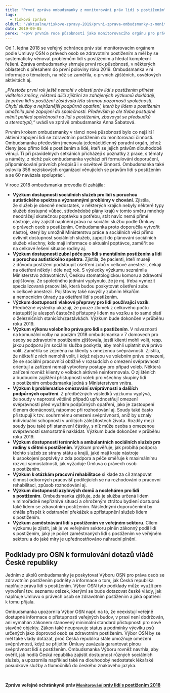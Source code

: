 ```yaml
---
title: "První zpráva ombudsmanky z monitorování práv lidí s postižením"
tags:
  - Tisková zpráva
oldUrl: "/aktualne/tiskove-zpravy-2019/prvni-zprava-ombudsmanky-z-monitorovani-prav-lidi-s-postizenim"
date: 2019-09-05
perex: "<p>V prvním roce působnosti jako monitorovacího orgánu pro práva lidí s postižením zahájila ombudsmanka řadu výzkumů k zásadním tématům a problémům. Na jejich vytipování se výrazně podíleli přímo lidé s postižením, zejména prostřednictvím poradního orgánu ombudsmanky. Na některé zjištěné nedostatky upozornila ombudsmanka Výbor OSN pro práva osob se zdravotním postižením.</p>"
---
```


<!-- imported from the old website -->

<p>Od 1. ledna 2018 se veřejný ochránce práv stal monitorovacím orgánem podle Úmluvy OSN o právech osob se zdravotním postižením a měl by se systematicky věnovat problémům lidí s postižením a hledat komplexní řešení. Zpráva ombudsmanky shrnuje první rok působnosti, v některých oblastech s přesahem do první poloviny roku 2019. Ombudsmanka v ní informuje o tématech, na něž se zaměřila, o prvních zjištěních, osvětových aktivitách aj.</p> <p><i>„Přestože první rok ještě nemohl v oblasti práv lidí s postižením přinést viditelné změny, některá dílčí zjištění ze zahájených výzkumů dokládají, že práva lidí s postižení zůstávala léta stranou pozornosti společnosti. Chybí služby a nejrůznější podpůrná opatření, která by lidem s postižením umožnila plné zapojení do společnosti. Především je ale třeba postupně měnit pohled společnosti na lidi s postižením, zbavovat se předsudků a stereotypů,“</i> uvádí ve zprávě ombudsmanka Anna Šabatová.</p> <p>Prvním krokem ombudsmanky v rámci nové působnosti bylo co nejširší aktivní zapojení lidí se zdravotním postižením do monitorovací činnosti. Ombudsmanka především jmenovala jedenáctičlenný poradní orgán, jehož členy jsou přímo lidé s postižením a lidé, kteří se jejich právům dlouhodobě věnují. Ti při pravidelných setkáních přicházejí s poznatky z praxe, s tématy a náměty, z nichž pak ombudsmanka vychází při formulování doporučení, připomínkování právních předpisů i v osvětové činnosti. Ombudsmanka také oslovila 356 neziskových organizací věnujících se právům lidí s postižením a se 60 navázala spolupráci. </p> <p>V roce 2018 ombudsmanka provedla či zahájila:</p><ul><li><b>Výzkum dostupnosti sociálních služeb pro lidi s poruchou autistického spektra a významnými problémy v chování</b>. Zjistila, že služeb je obecně nedostatek, v některých krajích nebyly některé typy služeb dostupné vůbec, střednědobé plány krajů v tomto směru mnohdy neodrážejí skutečnou poptávku a potřebu, stát navíc nemá přímé nástroje, aby zajistil naplnění práva na sociální službu podle Úmluvy o právech osob s postižením. Ombudsmanka proto doporučila vytvořit nástroj, který by umožnil Ministerstvu práce a sociálních věcí přímo ovlivnit dostupnost sociálních služeb, zapojit do plánování sociálních služeb všechny, kdo mají informace o aktuální poptávce, zaměřit se na celkové řešení situace rodiny aj.</li><li><b>Výzkum dostupnosti zubní péče pro lidi s mentálním postižením a lidi s poruchou autistického spektra</b>. Zjistila, že pacienti, kteří musejí z důvodu postižení podstoupit ošetření zubů v celkové anestezii, čekají na ošetření někdy i déle než rok. S výsledky výzkumu seznámila Ministerstvo zdravotnictví, Českou stomatologickou komoru a zdravotní pojišťovny. Ze společného jednání vyplynulo, že je mj. třeba vymezit specializovaná pracoviště, která budou poskytovat ošetření zubu v celkové anestezii. Pojišťovny také navýšily zubním lékařům a nemocnicím úhrady za ošetření lidí s postižením.</li><li>V<b>ýzkum dostupnosti vlakové přepravy pro lidi používající vozík</b>. Předběžné výsledky ukazují, že pouze zlomek z celkového počtu nástupišť je alespoň částečně přístupný lidem na vozíku a to samé platí o železničních stanicích/zastávkách. Výzkum bude dokončen v průběhu roku 2019.</li><li><b>Výzkum výkonu volebního práva pro lidi s postižením</b>. V návaznosti na komunální volby na podzim 2018 ombudsmanka v 7 domovech pro osoby se zdravotním postižením zjišťovala, jestli klienti mohli volit, resp. jakou podporu jim sociální služba poskytla, aby mohli uplatnit své právo volit. Zaměřila se zejména na klienty s omezenou svéprávností. Zjistila, že někteří z nich nemohli volit, i když nejsou ve volebním právu omezeni, že se sociální pracovníci obtížně v rozsudcích o omezení svéprávnosti orientují a zařízení nemají vytvořeny postupy pro případ voleb. Některá zařízení rovněž klienty o volbách aktivně neinformovala. O zjištěních a budoucím zajištění přístupnosti voleb pro všechny skupiny lidí s postižením ombudsmanka jedná s Ministerstvem vnitra.</li><li><b>Výzkum k problematice omezování svéprávnosti a dalších podpůrných opatření</b>. Z předběžných výsledků výzkumu vyplývá, že soudy v naprosté většině případů upřednostňují omezení svéprávnosti před využitím podpůrných opatření, jako je zastoupení členem domácnosti, nápomoc při rozhodování aj. Soudy také často přistupují k tzv. souhrnnému omezení svéprávnosti, aniž by uznaly individuální schopnosti v určitých záležitostech života. Rozdíly mezi soudy jsou také při stanovení částky, s níž může osoba s omezenou svéprávností samostatně nakládat. Výzkum bude dokončen v průběhu roku 2019.</li><li><b>Výzkum dostupnosti terénních a ambulantních sociálních služeb pro rodiny s dětmi s postižením</b>. Výzkum prověřuje, jak probíhá podpora těchto služeb ze strany státu a krajů, jaké mají kraje nástroje k uspokojení poptávky a zda podpora a péče směřuje k maximálnímu rozvoji samostatnosti, jak vyžaduje Úmluva o právech osob s postižením.</li><li><b>Výzkum k otázkám pracovní rehabilitace</b> si klade za cíl zmapovat činnost odborných pracovišť podílejících se na rozhodování o pracovní rehabilitaci, způsob rozhodování aj.</li><li><b>Výzkum dostupnosti azylových domů a nocleháren pro lidi s postižením</b>. Ombudsmanka zjišťuje, zda je služba určená lidem v mimořádně nepříznivé situaci a ohroženým ztrátou bydlení dostupná také lidem se zdravotním postižením. Následnými doporučeními by chtěla přispět k odstranění překážek a zpřístupnění služeb lidem s postižením.</li><li><b>Výzkum zaměstnávání lidí s postižením ve veřejném sektoru</b>. Cílem výzkumu je zjistit, jak je ve veřejném sektoru plněn zákonný podíl lidí s postižením, jaký je počet zaměstnaných lidí s postižením ve veřejném sektoru a do jaké míry je upřednostňováno náhradní plnění.</li></ul>         <h2>Podklady pro OSN k formulování dotazů vládě České republiky</h2> <p>Jedním z úkolů ombudsmanky je poskytovat Výboru OSN pro práva osob se zdravotním postižením podněty a informace o tom, jak Česká republika naplňuje práva lidí s postižením. Výbor OSN tyto podklady může využít pro vytvoření tzv. seznamu otázek, kterými se bude dotazovat české vlády, jak naplňuje Úmluvu o právech osob se zdravotním postižením a jaká opatření k tomu přijala.</p> <p>Ombudsmanka upozornila Výbor OSN např. na to, že neexistují veřejně dostupné informace o přístupnosti veřejných budov, v praxi není dodržován, ani vymáhán zákonem stanovený minimální standard přístupnosti pro nově stavěné objekty. Zákon také neupravuje status a podmínky výcviku psů určených jako doprovod osob se zdravotním postižením. Výbor OSN by se měl také vlády dotázat, proč Česká republika stále umožňuje omezení svéprávnosti, když se přijetím Úmluvy zavázala garantovat plnou svéprávnost lidí s postižením. Ombudsmanka Výboru rovněž navrhla, aby ověřil, jak hodlá Česká republika zajistit dostupnost různých sociálních služeb, a upozornila například také na dlouhodobý nedostatek lékařské posudkové služby a tlumočníků do českého znakového jazyka.</p> <p> </p><p><b> Zpráva veřejné ochránkyně práv<span style="font-size: 12.8px;"> </span><a href="/uploads-import/CRPD/Vyrocni_zpravy/CRPD_2018_CZ_web.pdf" target="_blank"><span style="font-size: 12.8px;">Monitorování</span> práv lidí s postižením 2018</a></b></p>

